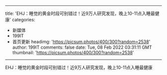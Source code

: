
---
title: 'EHJ：睡觉的黄金时段可别错过！近9万人研究发现，晚上10-11点入睡最健康'
categories: 
 - 新媒体
 - 199IT
 - 首页更新
headimg: 'https://picsum.photos/400/300?random=2538'
author: 199IT
comments: false
date: Tue, 08 Feb 2022 03:31:11 GMT
thumbnail: 'https://picsum.photos/400/300?random=2538'
---

<div>   
EHJ：睡觉的黄金时段可别错过！近9万人研究发现，晚上10-11点入睡最健康  
</div>
            